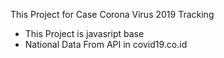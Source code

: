 This Project for Case Corona Virus 2019 Tracking
* This Project is javasript base 
* National Data From API in covid19.co.id
